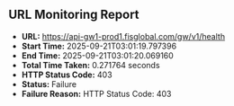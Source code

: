 ## URL Monitoring Report

- **URL:** https://api-gw1-prod1.fisglobal.com/gw/v1/health
- **Start Time:** 2025-09-21T03:01:19.797396
- **End Time:** 2025-09-21T03:01:20.069160
- **Total Time Taken:** 0.271764 seconds
- **HTTP Status Code:** 403
- **Status:** Failure
- **Failure Reason:** HTTP Status Code: 403

